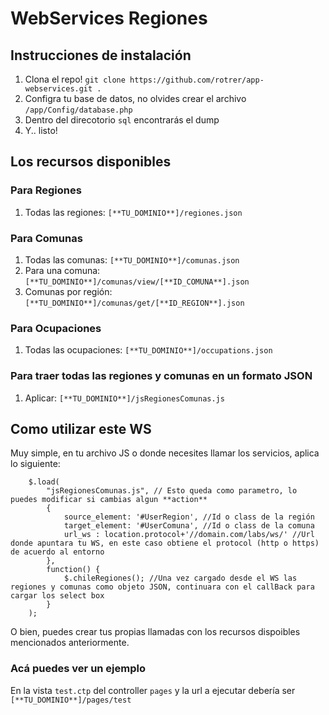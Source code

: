 WebServices Regiones
=======

## Instrucciones de instalación

1. Clona el repo! `git clone https://github.com/rotrer/app-webservices.git . `
2. Configra tu base de datos, no olvides crear el archivo `/app/Config/database.php`
3. Dentro del direcotorio `sql` encontrarás el dump
4. Y.. listo!

## Los recursos disponibles

### Para Regiones

1. Todas las regiones: `[**TU_DOMINIO**]/regiones.json`

### Para Comunas

1. Todas las comunas: `[**TU_DOMINIO**]/comunas.json`
2. Para una comuna: `[**TU_DOMINIO**]/comunas/view/[**ID_COMUNA**].json` 
3. Comunas por región: `[**TU_DOMINIO**]/comunas/get/[**ID_REGION**].json`

### Para Ocupaciones

1. Todas las ocupaciones: `[**TU_DOMINIO**]/occupations.json`

### Para traer todas las regiones y comunas en un formato JSON

1. Aplicar: `[**TU_DOMINIO**]/jsRegionesComunas.js`


## Como utilizar este WS

Muy simple, en tu archivo JS o donde necesites llamar los servicios, aplica lo siguiente:
```
	$.load(
		"jsRegionesComunas.js", // Esto queda como parametro, lo puedes modificar si cambias algun **action**
		{
	        source_element: '#UserRegion', //Id o class de la región
	        target_element: '#UserComuna', //Id o class de la comuna
	        url_ws : location.protocol+'//domain.com/labs/ws/' //Url donde apuntara tu WS, en este caso obtiene el protocol (http o https) de acuerdo al entorno
	    },
	    function() {
	    	$.chileRegiones(); //Una vez cargado desde el WS las regiones y comunas como objeto JSON, continuara con el callBack para cargar los select box
		}
	);
```

O bien, puedes crear tus propias llamadas con los recursos dispoibles mencionados anteriormente.

### Acá puedes ver un ejemplo

En la vista `test.ctp` del controller `pages` y la url a ejecutar debería ser `[**TU_DOMINIO**]/pages/test`
